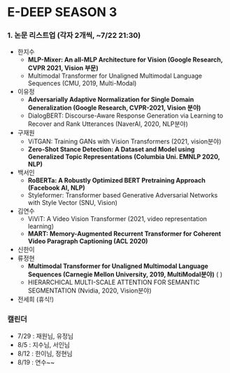 # E-DEEP SEASON 3

### 1. 논문 리스트업 (각자 2개씩, ~7/22 21:30)
   
- 한지수
  - **MLP-Mixer: An all-MLP Architecture for Vision (Google Research, CVPR 2021, Vision 부문)** 
  - Multimodal Transformer for Unaligned Multimodal Language Sequences (CMU, 2019, Multi-Modal)
- 이유정
  - **Adversarially Adaptive Normalization for Single Domain Generalization (Google Research, CVPR-2021, Vision 분야)** 
  - DialogBERT: Discourse-Aware Response Generation via Learning to Recover and Rank Utterances (NaverAI, 2020, NLP분야)
- 구재원
  - ViTGAN: Training GANs with Vision Transformers (2021, vision분야) 
  - **Zero-Shot Stance Detection: A Dataset and Model using Generalized Topic Representations (Columbia Uni. EMNLP 2020, NLP)**
- 백서인
  - **RoBERTa: A Robustly Optimized BERT Pretraining Approach (Facebook AI, NLP)**
  - Styleformer: Transformer based Generative Adversarial Networks with Style Vector (SNU, Vision)
- 김연수
  - ViViT: A Video Vision Transformer (2021, video representation learning)
  - **MART: Memory-Augmented Recurrent Transformer for Coherent Video Paragraph Captioning (ACL 2020)**
- 신한이
- 류정현
  - **Multimodal Transformer for Unaligned Multimodal Language Sequences (Carnegie Mellon University, 2019, MultiModal분야)** ( )
  - HIERARCHICAL MULTI-SCALE ATTENTION FOR SEMANTIC SEGMENTATION (Nvidia, 2020, Vision분야)    
- 전세희 (휴식!)


### 캘린더
- 7/29 : 재원님, 유정님
- 8/5 : 지수님, 서인님
- 8/12 : 한이님, 정현님
- 8/19 : 연수~~
